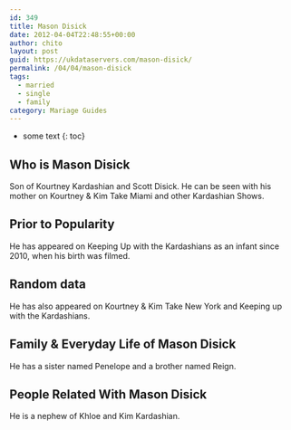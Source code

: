 ```yaml
---
id: 349
title: Mason Disick
date: 2012-04-04T22:48:55+00:00
author: chito
layout: post
guid: https://ukdataservers.com/mason-disick/
permalink: /04/04/mason-disick  
tags:
  - married
  - single
  - family
category: Mariage Guides
---
```


* some text
{: toc}


## Who is  Mason Disick
                  
                  
                  
Son of Kourtney Kardashian and Scott Disick. He can be seen with his mother on Kourtney & Kim Take Miami and other Kardashian Shows.
                  
                
                
                
## Prior to Popularity 
                  
                  
                  
He has appeared on Keeping Up with the Kardashians as an infant since 2010, when his birth was filmed.
                  
                
                
                
## Random data 
                  
                  
                  
He has also appeared on Kourtney & Kim Take New York and Keeping up with the Kardashians.
                  
                
                
                
## Family & Everyday Life of Mason Disick
                  
                  
                  
He has a sister named Penelope and a brother named Reign.
                  
                
                
                
## People Related With  Mason Disick
                  
                  
                  
He is a nephew of Khloe and Kim Kardashian.
                  
                
              
            
          
          
          
    
    
  
